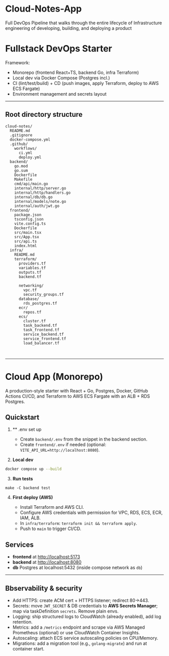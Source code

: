 # Cloud-Notes-App
Full DevOps Pipeline that walks through the entire lifecycle of Infrastructure engineering of developing, building, and deploying a product

# Fullstack DevOps Starter
Framework:
* Monorepo (frontend React+TS, backend Go, infra Terraform)
* Local dev via Docker Compose (Postgres incl.)
* CI (lint/test/build) + CD (push images, apply Terraform, deploy to AWS ECS Fargate)
* Environment management and secrets layout

---

## Root directory structure
```
cloud-notes/
  README.md
  .gitignore
  docker-compose.yml
  .github/
    workflows/
      ci.yml
      deploy.yml
  backend/
    go.mod
    go.sum
    Dockerfile
    Makefile
    cmd/api/main.go
    internal/http/server.go
    internal/http/handlers.go
    internal/db/db.go
    internal/models/note.go
    internal/auth/jwt.go
  frontend/
    package.json
    tsconfig.json
    vite.config.ts
    Dockerfile
    src/main.tsx
    src/App.tsx
    src/api.ts
    index.html
  infra/
    README.md
    terraform/
      providers.tf
      variables.tf
      outputs.tf
      backend.tf
      
      networking/
        vpc.tf
        security_groups.tf
      database/
        rds_postgres.tf
      ecr/
        repos.tf
      ecs/
        cluster.tf
        task_backend.tf
        task_frontend.tf
        service_backend.tf
        service_frontend.tf
        load_balancer.tf
      
      
```

---

# Cloud App (Monorepo)

A production-style starter with React + Go, Postgres, Docker, GitHub Actions CI/CD, and Terraform to AWS ECS Fargate with an ALB + RDS Postgres.

## Quickstart

1. ** .env set up
   - Create `backend/.env` from the snippet in the backend section.
   - Create `frontend/.env` if needed (optional: `VITE_API_URL=http://localhost:8080`).

2. **Local dev**
```bash
docker compose up --build
```

3. **Run tests**
```
make -C backend test
```

4. **First deploy (AWS)**

   * Install Terraform and AWS CLI.
   * Configure AWS credentials with permission for VPC, RDS, ECS, ECR, IAM, ALB.
   * In `infra/terraform`: `terraform init && terraform apply`.
   * Push to `main` to trigger CI/CD.

## Services

* **frontend** at [http://localhost:5173](http://localhost:5173)
* **backend** at [http://localhost:8080](http://localhost:8080)
* **db** Postgres at localhost:5432 (inside compose network as `db`)

---

## Bbservability & security

* Add HTTPS: create ACM cert + HTTPS listener; redirect 80→443.
* Secrets: move `JWT_SECRET` & DB credentials to **AWS Secrets Manager**; map via taskDefinition `secrets`. Remove plain envs.
* Logging: ship structured logs to CloudWatch (already enabled), add log retention.
* Metrics: add a `/metrics` endpoint and scrape via AWS Managed Prometheus (optional) or use CloudWatch Container Insights.
* Autoscaling: attach ECS service autoscaling policies on CPU/Memory.
* Migrations: add a migration tool (e.g., `golang-migrate`) and run at container start.


